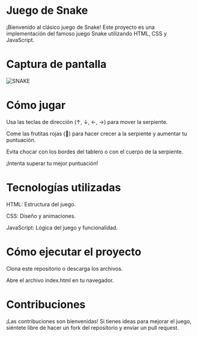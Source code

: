 # Juego de Snake
¡Bienvenido al clásico juego de Snake! Este proyecto es una implementación del famoso juego Snake utilizando HTML, CSS y JavaScript.

# Captura de pantalla
![SNAKE](https://github.com/user-attachments/assets/30091bc5-8af0-4f06-9d2a-577bbc3b46f7)

# Cómo jugar
Usa las teclas de dirección (↑, ↓, ←, →) para mover la serpiente.

Come las frutitas rojas (🍎) para hacer crecer a la serpiente y aumentar tu puntuación.

Evita chocar con los bordes del tablero o con el cuerpo de la serpiente.

¡Intenta superar tu mejor puntuación!

# Tecnologías utilizadas
HTML: Estructura del juego.

CSS: Diseño y animaciones.

JavaScript: Lógica del juego y funcionalidad.

# Cómo ejecutar el proyecto
Clona este repositorio o descarga los archivos.

Abre el archivo index.html en tu navegador.

# Contribuciones
¡Las contribuciones son bienvenidas! Si tienes ideas para mejorar el juego, siéntete libre de hacer un fork del repositorio y enviar un pull request.
